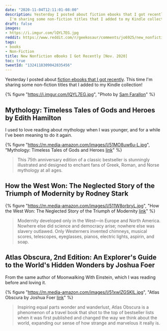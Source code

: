 ```yaml
---
date: "2020-11-04T12:11:01-08:00"
description: Yesterday I posted about fiction ebooks that I got recently. This time
  I'm sharing some non-fiction titles that I added to my Kindle collection!
draft: false
images:
- https://i.imgur.com/lQYL7EG.jpg
reddit: https://www.reddit.com/r/geekosaur/comments/jo6925/new_nonfiction_ebooks_i_got_recently_nov_2020/
tags:
- books
- Non-Fiction
title: New Nonfiction eBooks I Got Recently [Nov. 2020]
toc: true
tweetId: "1324118309042835456"
---
```


Yesterday I posted about [fiction ebooks that I got recently](/post/new_ebooks_nov2020). This time I'm sharing some non-fiction titles that I added to my Kindle collection!

{% figure "https://i.imgur.com/lQYL7EG.jpg", "Photo by [Sam Farallon](https://unsplash.com/@farallon?utm_source=unsplash&amp;utm_medium=referral&amp;utm_content=creditCopyText)" %}

<!--more-->

## Mythology: Timeless Tales of Gods and Heroes by Edith Hamilton

I used to love reading about mythology when I was younger, and for a while I've been meaning to do it again.

{% figure "https://m.media-amazon.com/images/I/51MO8uw6u-L.jpg", "Mythology: Timeless Tales of Gods and Heroes [link](https://amzn.to/3p1aPTo)" %}

> This 75th anniversary edition of a classic bestseller is stunningly illustrated and designed to enchant fans of Greek, Roman, and Norse mythology at all ages.

## How the West Won: The Neglected Story of the Triumph of Modernity by Rodney Stark

{% figure "https://m.media-amazon.com/images/I/511W8orbryL.jpg", "How the West Won: The Neglected Story of the Triumph of Modernity [link](https://amzn.to/2I6j1AP)" %}

> Modernity developed only in the West—in Europe and North America. Nowhere else did science and democracy arise; nowhere else was slavery outlawed. Only Westerners invented chimneys, musical scores, telescopes, eyeglasses, pianos, electric lights, aspirin, and soap.
 
## Atlas Obscura, 2nd Edition: An Explorer's Guide to the World's Hidden Wonders by Joshua Foer

From the same author of Moonwalking With Einstein, which I was reading before and loving it.

{% figure "https://m.media-amazon.com/images/I/51xwIZGSKlL.jpg", "Atlas Obscura by Joshua Foer [link](https://amzn.to/2TUIdgg)" %}

> Inspiring equal parts wonder and wanderlust, Atlas Obscura is a phenomenon of a travel book that shot to the top of bestseller lists when it was first published and changed the way we think about the world, expanding our sense of how strange and marvelous it really is.
